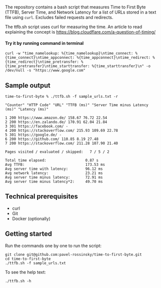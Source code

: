 The repository contains a bash script that measures Time to First Byte (TTFB), Server Time, and Network Latency for a list of URLs stored in a text file using `curl`. Excludes failed requests and redirects.

The ttfb.sh script uses curl for measuring the time.
An article to read explaining the concept is https://blog.cloudflare.com/a-question-of-timing/


#### Try it by running command in terminal
```
curl -w "time_namelookup: %{time_namelookup}\ntime_connect: %{time_connect}\ntime_appconnect: %{time_appconnect}\ntime_redirect: %{time_redirect}\ntime_pretransfer: %{time_pretransfer}\ntime_starttransfer: %{time_starttransfer}\n" -o /dev/null -s "https://www.google.com"
```

## Sample output
```
time-to-first-byte % ./ttfb.sh -f sample_urls.txt -r

"Counter" "HTTP Code" "URL" "TTFB (ms)" "Server Time minus Latency (ms)" "Latency (ms)"

1 200 https://www.amazon.de/ 158.67 76.72 22.54
2 200 https://en.zalando.de/ 170.91 62.04 21.84
3 301 https://facebook.com/ -
4 200 https://stackoverflow.com/ 215.93 109.69 22.78
5 301 https://google.de/ -
6 200 https://github.com/ 110.85 8.19 27.48
7 200 https://stackoverflow.com/ 211.28 107.90 21.40

Pages visited / evaluated / skipped:   7 / 5 / 2

Total time elapsed:                  0.87 s
Avg TTFB:                            173.53 ms
Avg server time with latency:        96.12 ms
Avg network latency:                 23.21 ms
Avg server time minus latency:       72.91 ms
Avg server time minus latency*2:     49.70 ms
```

## Technical prerequisites
- curl
- Git
- Docker (optionally)

## Getting started
Run the commands one by one to run the script:
```
git clone git@github.com:pavel-rossinsky/time-to-first-byte.git
cd time-to-first-byte
./ttfb.sh -f sample_urls.txt
```
To see the help text:
```
./ttfb.sh -h
```
